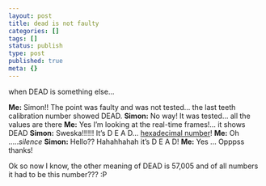 ```yaml
---
layout: post
title: dead is not faulty
categories: []
tags: []
status: publish
type: post
published: true
meta: {}
---
```

when DEAD is something else...

<strong>Me:</strong> Simon!! The point was faulty and was not tested… the last teeth calibration number showed DEAD.
<strong>Simon:</strong> No way! It was tested… all the values are there
<strong>Me:</strong> Yes I’m looking at the real-time frames!… it shows DEAD
<strong>Simon:</strong> Sweska!!!!!! It’s D E A D… <a href="http://en.wikipedia.org/wiki/Hexadecimal">hexadecimal number</a>!
<strong>Me:</strong> Oh …..*silence*
<strong>Simon:</strong> Hello?? Hahahhahah it’s D E A D!
<strong>Me:</strong> Yes ... Opppss thanks!

Ok so now I know, the other meaning of DEAD is 57,005 and of all numbers it had to be this number??? :P

